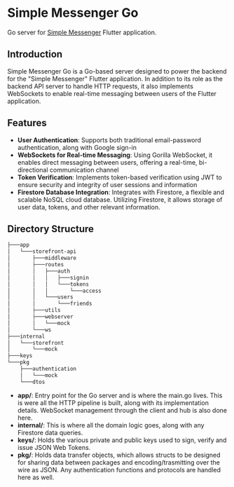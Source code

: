 # Simple Messenger Go

Go server for [Simple Messenger](https://github.com/anthonydip/flutter-messenger-go) Flutter application.

## Introduction

Simple Messenger Go is a Go-based server designed to power the backend for the "Simple Messenger" Flutter application. In addition to its role as the backend API server to handle HTTP requests, it also implements WebSockets to enable real-time messaging between users of the Flutter application.

## Features
- **User Authentication**: Supports both traditional email-password authentication, along with Google sign-in
- **WebSockets for Real-time Messaging**: Using Gorilla WebSocket, it enables direct messaging between users, offering a real-time, bi-directional communication channel
- **Token Verification**: Implements token-based verification using JWT to ensure security and integrity of user sessions and information
- **Firestore Database Integration**: Integrates with Firestore, a flexible and scalable NoSQL cloud database. Utilizing Firestore, it allows storage of user data, tokens, and other relevant information.

## Directory Structure
```bash
├───app
│   └───storefront-api
│       ├───middleware
│       ├───routes
│       │   ├───auth
│       │   │   ├───signin
│       │   │   └───tokens
│       │   │       └───access
│       │   └───users
│       │       └───friends
│       ├───utils
│       ├───webserver
│       │   └───mock
│       └───ws
├───internal
│   └───storefront
│       └───mock
├───keys
└───pkg
    ├───authentication
    │   └───mock
    └───dtos
```

- **app/**: Entry point for the Go server and is where the main.go lives. This is were all the HTTP pipeline is built, along with its implementation details. WebSocket management through the client and hub is also done here.
- **internal/**: This is where all the domain logic goes, along with any Firestore data queries.
- **keys/**: Holds the various private and public keys used to sign, verify and issue JSON Web Tokens.
- **pkg/**: Holds data transfer objects, which allows structs to be designed for sharing data between packages and encoding/trasmitting over the wire as JSON. Any authentication functions and protocols are handled here as well.